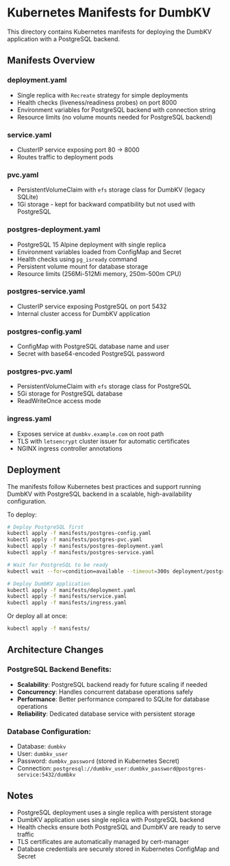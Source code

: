 # Kubernetes Manifests for DumbKV

This directory contains Kubernetes manifests for deploying the DumbKV application with a PostgreSQL backend.

## Manifests Overview

### deployment.yaml
- Single replica with `Recreate` strategy for simple deployments
- Health checks (liveness/readiness probes) on port 8000
- Environment variables for PostgreSQL backend with connection string
- Resource limits (no volume mounts needed for PostgreSQL backend)

### service.yaml
- ClusterIP service exposing port 80 → 8000
- Routes traffic to deployment pods

### pvc.yaml
- PersistentVolumeClaim with `efs` storage class for DumbKV (legacy SQLite)
- 1Gi storage - kept for backward compatibility but not used with PostgreSQL

### postgres-deployment.yaml
- PostgreSQL 15 Alpine deployment with single replica
- Environment variables loaded from ConfigMap and Secret
- Health checks using `pg_isready` command
- Persistent volume mount for database storage
- Resource limits (256Mi-512Mi memory, 250m-500m CPU)

### postgres-service.yaml
- ClusterIP service exposing PostgreSQL on port 5432
- Internal cluster access for DumbKV application

### postgres-config.yaml
- ConfigMap with PostgreSQL database name and user
- Secret with base64-encoded PostgreSQL password

### postgres-pvc.yaml
- PersistentVolumeClaim with `efs` storage class for PostgreSQL
- 5Gi storage for PostgreSQL database
- ReadWriteOnce access mode

### ingress.yaml
- Exposes service at `dumbkv.example.com` on root path
- TLS with `letsencrypt` cluster issuer for automatic certificates
- NGINX ingress controller annotations

## Deployment

The manifests follow Kubernetes best practices and support running DumbKV with PostgreSQL backend in a scalable, high-availability configuration.

To deploy:
```bash
# Deploy PostgreSQL first
kubectl apply -f manifests/postgres-config.yaml
kubectl apply -f manifests/postgres-pvc.yaml
kubectl apply -f manifests/postgres-deployment.yaml
kubectl apply -f manifests/postgres-service.yaml

# Wait for PostgreSQL to be ready
kubectl wait --for=condition=available --timeout=300s deployment/postgres

# Deploy DumbKV application
kubectl apply -f manifests/deployment.yaml
kubectl apply -f manifests/service.yaml
kubectl apply -f manifests/ingress.yaml
```

Or deploy all at once:
```bash
kubectl apply -f manifests/
```

## Architecture Changes

### PostgreSQL Backend Benefits:
- **Scalability**: PostgreSQL backend ready for future scaling if needed
- **Concurrency**: Handles concurrent database operations safely
- **Performance**: Better performance compared to SQLite for database operations
- **Reliability**: Dedicated database service with persistent storage

### Database Configuration:
- Database: `dumbkv`
- User: `dumbkv_user`
- Password: `dumbkv_password` (stored in Kubernetes Secret)
- Connection: `postgresql://dumbkv_user:dumbkv_password@postgres-service:5432/dumbkv`

## Notes

- PostgreSQL deployment uses a single replica with persistent storage
- DumbKV application uses single replica with PostgreSQL backend
- Health checks ensure both PostgreSQL and DumbKV are ready to serve traffic
- TLS certificates are automatically managed by cert-manager
- Database credentials are securely stored in Kubernetes ConfigMap and Secret
